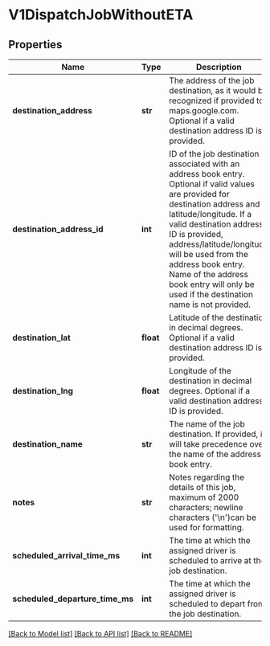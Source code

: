 # V1DispatchJobWithoutETA

## Properties
Name | Type | Description | Notes
------------ | ------------- | ------------- | -------------
**destination_address** | **str** | The address of the job destination, as it would be recognized if provided to maps.google.com. Optional if a valid destination address ID is provided. | [optional] 
**destination_address_id** | **int** | ID of the job destination associated with an address book entry. Optional if valid values are provided for destination address and latitude/longitude. If a valid destination address ID is provided, address/latitude/longitude will be used from the address book entry. Name of the address book entry will only be used if the destination name is not provided. | [optional] 
**destination_lat** | **float** | Latitude of the destination in decimal degrees. Optional if a valid destination address ID is provided. | [optional] 
**destination_lng** | **float** | Longitude of the destination in decimal degrees. Optional if a valid destination address ID is provided. | [optional] 
**destination_name** | **str** | The name of the job destination. If provided, it will take precedence over the name of the address book entry. | [optional] 
**notes** | **str** | Notes regarding the details of this job, maximum of 2000 characters; newline characters (&#x27;\\n&#x27;)can be used for formatting. | [optional] 
**scheduled_arrival_time_ms** | **int** | The time at which the assigned driver is scheduled to arrive at the job destination. | 
**scheduled_departure_time_ms** | **int** | The time at which the assigned driver is scheduled to depart from the job destination. | [optional] 

[[Back to Model list]](../README.md#documentation-for-models) [[Back to API list]](../README.md#documentation-for-api-endpoints) [[Back to README]](../README.md)

